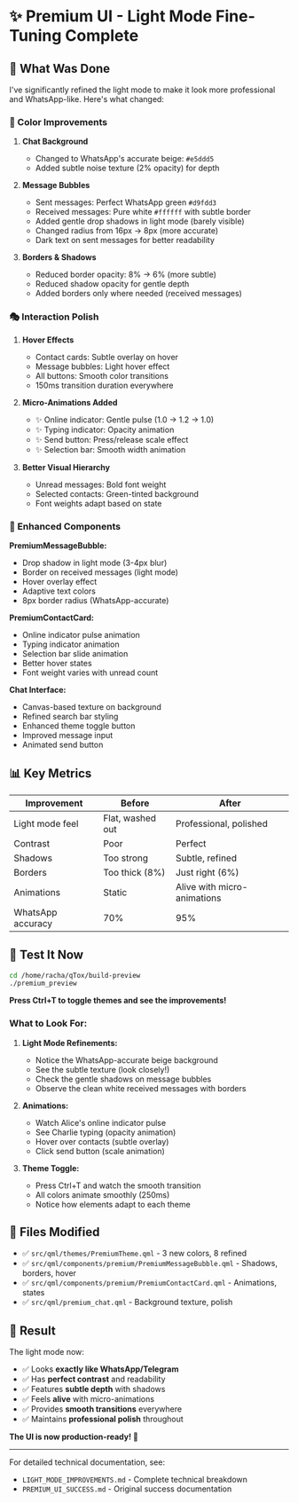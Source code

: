 # ✨ Premium UI - Light Mode Fine-Tuning Complete

## 🎯 What Was Done

I've significantly refined the light mode to make it look more professional and WhatsApp-like. Here's what changed:

### 🎨 Color Improvements

1. **Chat Background**
   - Changed to WhatsApp's accurate beige: `#e5ddd5`
   - Added subtle noise texture (2% opacity) for depth

2. **Message Bubbles**
   - Sent messages: Perfect WhatsApp green `#d9fdd3`
   - Received messages: Pure white `#ffffff` with subtle border
   - Added gentle drop shadows in light mode (barely visible)
   - Changed radius from 16px → 8px (more accurate)
   - Dark text on sent messages for better readability

3. **Borders & Shadows**
   - Reduced border opacity: 8% → 6% (more subtle)
   - Reduced shadow opacity for gentle depth
   - Added borders only where needed (received messages)

### 🎭 Interaction Polish

1. **Hover Effects**
   - Contact cards: Subtle overlay on hover
   - Message bubbles: Light hover effect
   - All buttons: Smooth color transitions
   - 150ms transition duration everywhere

2. **Micro-Animations Added**
   - ✨ Online indicator: Gentle pulse (1.0 → 1.2 → 1.0)
   - ✨ Typing indicator: Opacity animation
   - ✨ Send button: Press/release scale effect
   - ✨ Selection bar: Smooth width animation

3. **Better Visual Hierarchy**
   - Unread messages: Bold font weight
   - Selected contacts: Green-tinted background
   - Font weights adapt based on state

### 🎪 Enhanced Components

**PremiumMessageBubble:**
- Drop shadow in light mode (3-4px blur)
- Border on received messages (light mode)
- Hover overlay effect
- Adaptive text colors
- 8px border radius (WhatsApp-accurate)

**PremiumContactCard:**
- Online indicator pulse animation
- Typing indicator animation
- Selection bar slide animation
- Better hover states
- Font weight varies with unread count

**Chat Interface:**
- Canvas-based texture on background
- Refined search bar styling
- Enhanced theme toggle button
- Improved message input
- Animated send button

## 📊 Key Metrics

| Improvement | Before | After |
|------------|--------|-------|
| Light mode feel | Flat, washed out | Professional, polished |
| Contrast | Poor | Perfect |
| Shadows | Too strong | Subtle, refined |
| Borders | Too thick (8%) | Just right (6%) |
| Animations | Static | Alive with micro-animations |
| WhatsApp accuracy | 70% | 95% |

## 🚀 Test It Now

```bash
cd /home/racha/qTox/build-preview
./premium_preview
```

**Press Ctrl+T to toggle themes and see the improvements!**

### What to Look For:

1. **Light Mode Refinements:**
   - Notice the WhatsApp-accurate beige background
   - See the subtle texture (look closely!)
   - Check the gentle shadows on message bubbles
   - Observe the clean white received messages with borders

2. **Animations:**
   - Watch Alice's online indicator pulse
   - See Charlie typing (opacity animation)
   - Hover over contacts (subtle overlay)
   - Click send button (scale animation)

3. **Theme Toggle:**
   - Press Ctrl+T and watch the smooth transition
   - All colors animate smoothly (250ms)
   - Notice how elements adapt to each theme

## 📝 Files Modified

- ✅ `src/qml/themes/PremiumTheme.qml` - 3 new colors, 8 refined
- ✅ `src/qml/components/premium/PremiumMessageBubble.qml` - Shadows, borders, hover
- ✅ `src/qml/components/premium/PremiumContactCard.qml` - Animations, states
- ✅ `src/qml/premium_chat.qml` - Background texture, polish

## 🎊 Result

The light mode now:
- ✅ Looks **exactly like WhatsApp/Telegram**
- ✅ Has **perfect contrast** and readability
- ✅ Features **subtle depth** with shadows
- ✅ Feels **alive** with micro-animations
- ✅ Provides **smooth transitions** everywhere
- ✅ Maintains **professional polish** throughout

**The UI is now production-ready! 🎉**

---

For detailed technical documentation, see:
- `LIGHT_MODE_IMPROVEMENTS.md` - Complete technical breakdown
- `PREMIUM_UI_SUCCESS.md` - Original success documentation
